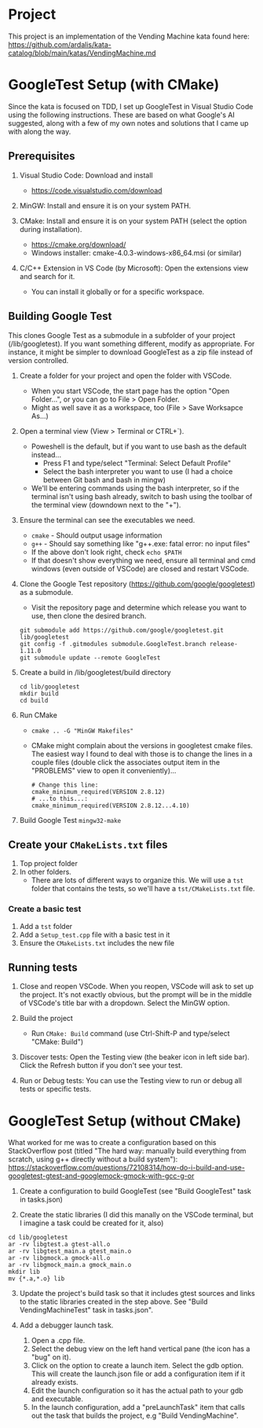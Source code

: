 # Project

This project is an implementation of the Vending Machine kata found here: https://github.com/ardalis/kata-catalog/blob/main/katas/VendingMachine.md

# GoogleTest Setup (with CMake)

Since the kata is focused on TDD, I set up GoogleTest in Visual Studio Code using the following instructions. These are based on what Google's AI suggested, along with a few of my own notes and solutions that I came up with along the way.

## Prerequisites

1. Visual Studio Code: Download and install
    * https://code.visualstudio.com/download

2. MinGW: Install and ensure it is on your system PATH.

3. CMake: Install and ensure it is on your system PATH (select the option during installation).
    * https://cmake.org/download/
    * Windows installer: cmake-4.0.3-windows-x86_64.msi (or similar)

4. C/C++ Extension in VS Code (by Microsoft): Open the extensions view and search for it.
    * You can install it globally or for a specific workspace.

## Building Google Test

This clones Google Test as a submodule in a subfolder of your project (/lib/googletest). If you want something different, modify as appropriate. For instance, it might be simpler to download GoogleTest as a zip file instead of version controlled.

1. Create a folder for your project and open the folder with VSCode. 
    * When you start VSCode, the start page has the option "Open Folder...", or you can go to File > Open Folder.
    * Might as well save it as a workspace, too (File > Save Worksapce As...)

2. Open a terminal view (View > Terminal or CTRL+`).
    * Poweshell is the default, but if you want to use bash as the default instead...
        * Press F1 and type/select "Terminal: Select Default Profile"
        * Select the bash interpreter you want to use (I had a choice between Git bash and bash in mingw)
    * We'll be entering commands using the bash interpreter, so if the terminal isn't using bash already, switch to bash using the toolbar of the terminal view (downdown next to the "+").

3. Ensure the terminal can see the executables we need.
    * `cmake` - Should output usage information
    * `g++` - Should say something like "g++.exe: fatal error: no input files"
    * If the above don't look right, check `echo $PATH`
    * If that doesn't show everything we need, ensure all terminal and cmd windows (even outside of VSCode) are closed and restart VSCode.

4. Clone the Google Test repository (https://github.com/google/googletest) as a submodule.
    * Visit the repository page and determine which release you want to use, then clone the desired branch.
    ```
    git submodule add https://github.com/google/googletest.git lib/googletest
    git config -f .gitmodules submodule.GoogleTest.branch release-1.11.0 
    git submodule update --remote GoogleTest
    ```

5. Create a build in /lib/googletest/build directory
    ```
    cd lib/googletest
    mkdir build
    cd build    
    ```
6. Run CMake
    * ```cmake .. -G "MinGW Makefiles"```
    * CMake might complain about the versions in googletest cmake files. The easiest way I found to deal with those is to change the lines in a couple files (double click the associates output item in the "PROBLEMS" view to open it conveniently)...

        ```
        # Change this line:
        cmake_minimum_required(VERSION 2.8.12)
        # ...to this...:
        cmake_minimum_required(VERSION 2.8.12...4.10)
        ```

7. Build Google Test
    `mingw32-make`

## Create your `CMakeLists.txt` files

1. Top project folder
2. In other folders. 
    * There are lots of different ways to organize this. We will use a `tst` folder that contains the tests, so we'll have a `tst/CMakeLists.txt` file.

### Create a basic test

1. Add a `tst` folder
2. Add a `Setup_test.cpp` file with a basic test in it
3. Ensure the `CMakeLists.txt` includes the new file

## Running tests

1. Close and reopen VSCode. When you reopen, VSCode will ask to set up the project. It's not exactly obvious, but the prompt will be in the middle of VSCode's title bar with a dropdown. Select the MinGW option.

2. Build the project
    * Run `CMake: Build` command (use Ctrl-Shift-P and type/select "CMake: Build")

3. Discover tests: Open the Testing view (the beaker icon in left side bar). Click the Refresh button if you don't see your test.

4. Run or Debug tests: You can use the Testing view to run or debug all tests or specific tests.

# GoogleTest Setup (without CMake)

What worked for me was to create a configuration based on this StackOverflow post (titled "The hard way: manually build everything from scratch, using g++ directly without a build system"): https://stackoverflow.com/questions/72108314/how-do-i-build-and-use-googletest-gtest-and-googlemock-gmock-with-gcc-g-or

1. Create a configuration to build GoogleTest (see "Build GoogleTest" task in tasks.json)

2. Create the static libraries (I did this manally on the VSCode terminal, but I imagine a task could be created for it, also)
```
cd lib/googletest
ar -rv libgtest.a gtest-all.o
ar -rv libgtest_main.a gtest_main.o
ar -rv libgmock.a gmock-all.o
ar -rv libgmock_main.a gmock_main.o
mkdir lib
mv {*.a,*.o} lib
```

3. Update the project's build task so that it includes gtest sources and links to the static libraries created in the step above. See "Build VendingMachineTest" task in tasks.json".

4. Add a debugger launch task. 
    1. Open a .cpp file.
    2. Select the debug view on the left hand vertical pane (the icon has a "bug" on it).
    3. Click on the option to create a launch item. Select the gdb option. This will create the launch.json file or add a configuration item if it already exists.
    4. Edit the launch configuration so it has the actual path to your gdb and executable.
    5. In the launch configuration, add a "preLaunchTask" item that calls out the task that builds the project, e.g "Build VendingMachine".
